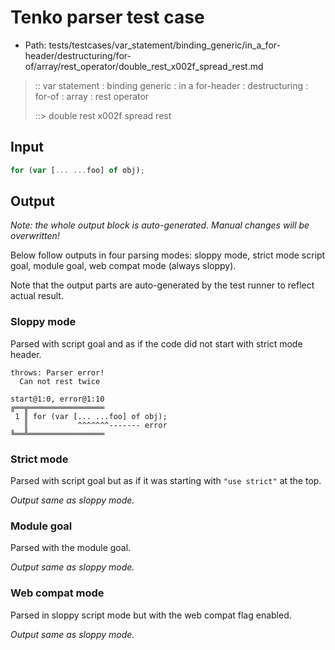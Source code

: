 # Tenko parser test case

- Path: tests/testcases/var_statement/binding_generic/in_a_for-header/destructuring/for-of/array/rest_operator/double_rest_x002f_spread_rest.md

> :: var statement : binding generic : in a for-header : destructuring : for-of : array : rest operator
>
> ::> double rest x002f spread rest

## Input

`````js
for (var [... ...foo] of obj);
`````

## Output

_Note: the whole output block is auto-generated. Manual changes will be overwritten!_

Below follow outputs in four parsing modes: sloppy mode, strict mode script goal, module goal, web compat mode (always sloppy).

Note that the output parts are auto-generated by the test runner to reflect actual result.

### Sloppy mode

Parsed with script goal and as if the code did not start with strict mode header.

`````
throws: Parser error!
  Can not rest twice

start@1:0, error@1:10
╔══╦═════════════════
 1 ║ for (var [... ...foo] of obj);
   ║           ^^^^^^^------- error
╚══╩═════════════════

`````

### Strict mode

Parsed with script goal but as if it was starting with `"use strict"` at the top.

_Output same as sloppy mode._

### Module goal

Parsed with the module goal.

_Output same as sloppy mode._

### Web compat mode

Parsed in sloppy script mode but with the web compat flag enabled.

_Output same as sloppy mode._
